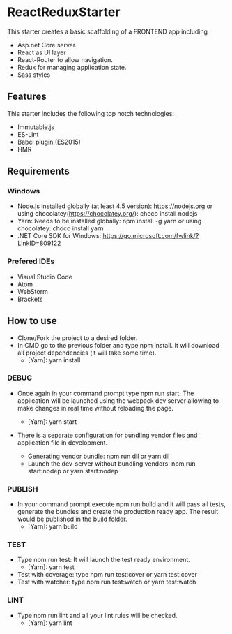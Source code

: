 # ReactReduxStarter

This starter creates a basic scaffolding of a FRONTEND app including
  * Asp.net Core server.
  * React as UI layer
  * React-Router to allow navigation.
  * Redux for managing application state.
  * Sass styles

## Features
  This starter includes the following top notch technologies:
  * Immutable.js
  * ES-Lint
  * Babel plugin (ES2015)
  * HMR

## Requirements
### Windows
  * Node.js installed globally (at least 4.5 version): https://nodejs.org or using chocolatey(https://chocolatey.org/): choco install nodejs
  * Yarn: Needs to be installed globally: npm install -g yarn or using chocolatey:
  choco install yarn
  * .NET Core SDK for Windows: https://go.microsoft.com/fwlink/?LinkID=809122

### Prefered IDEs
  * Visual Studio Code
  * Atom
  * WebStorm
  * Brackets

## How to use
  * Clone/Fork the project to a desired folder.
  * In CMD go to the previous folder and type npm install. It will download all project dependencies (it will take some time).
      - [Yarn]: yarn install

### DEBUG
  * Once again in your command prompt type npm run start. The application will be launched using the webpack dev server allowing to make changes in real time without reloading the page.
      - [Yarn]: yarn start

  * There is a separate configuration for bundling vendor files and application file in development.
      - Generating vendor bundle: npm run dll or yarn dll
      - Launch the dev-server without bundling vendors: npm run start:nodep or yarn start:nodep

### PUBLISH
  * In your command prompt execute npm run build and it will pass all tests, generate the bundles and create the production ready app. The result would be published in the build folder.
      - [Yarn]: yarn build

### TEST
  * Type npm run test: It will launch the test ready environment.
      - [Yarn]: yarn test
  * Test with coverage: type npm run test:cover or yarn test:cover
  * Test with watcher: type npm run test:watch or yarn test:watch

### LINT
  * Type npm run lint and all your lint rules will be checked.
      - [Yarn]: yarn lint
